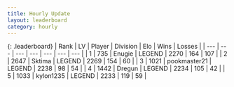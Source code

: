 ```yaml
---
title: Hourly Update
layout: leaderboard
category: hourly
---
```


{: .leaderboard}
| Rank | LV | Player | Division | Elo | Wins | Losses |
| --- | --- | --- | --- | --- | --- | --- |
| <span data-change="0">1</span> | 735 | <span title="ID: 623502">Enugie</span> | LEGEND | <span data-change="0">2270</span> | <span data-change="0">164</span> | <span data-change="0">107</span> |
| <span data-change="0">2</span> | 2647 | <span title="ID: 353063">Sktima</span> | LEGEND | <span data-change="0">2269</span> | <span data-change="0">154</span> | <span data-change="0">60</span> |
| <span data-change="2">3</span> | 1021 | <span title="ID: 652474">pookmaster21</span> | LEGEND | <span data-change="5">2238</span> | <span data-change="1">98</span> | <span data-change="0">54</span> |
| <span data-change="-1">4</span> | 1442 | <span title="ID: 337810">Dregun</span> | LEGEND | <span data-change="0">2234</span> | <span data-change="0">105</span> | <span data-change="0">42</span> |
| <span data-change="-1">5</span> | 1033 | <span title="ID: 222362">kylon1235</span> | LEGEND | <span data-change="0">2233</span> | <span data-change="0">119</span> | <span data-change="0">59</span> |